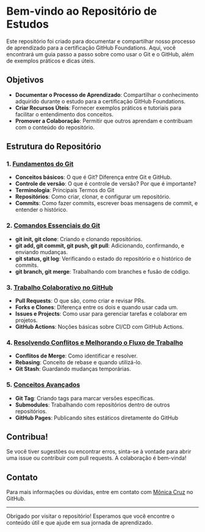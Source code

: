 # Bem-vindo ao Repositório de Estudos

Este repositório foi criado para documentar e compartilhar nosso processo de aprendizado para a certificação GitHub Foundations. Aqui, você encontrará um guia passo a passo sobre como usar o Git e o GitHub, além de exemplos práticos e dicas úteis.

## Objetivos

- **Documentar o Processo de Aprendizado**: Compartilhar o conhecimento adquirido durante o estudo para a certificação GitHub Foundations.
- **Criar Recursos Úteis**: Fornecer exemplos práticos e tutoriais para facilitar o entendimento dos conceitos.
- **Promover a Colaboração**: Permitir que outros aprendam e contribuam com o conteúdo do repositório.

## Estrutura do Repositório

### 1. **[Fundamentos do Git](01_fundamentos_git.md)**
   - **Conceitos básicos**: O que é Git? Diferença entre Git e GitHub.
   - **Controle de versão**: O que é controle de versão? Por que é importante?
   - **Terminologia**: Principais Termos do Git
   - **Repositórios**: Como criar, clonar, e configurar um repositório.
   - **Commits**: Como fazer commits, escrever boas mensagens de commit, e entender o histórico.

### 2. **[Comandos Essenciais do Git](02_comandos_basicos.md)**
   - **git init, git clone**: Criando e clonando repositórios.
   - **git add, git commit, git push, git pull**: Adicionando, confirmando, e enviando mudanças.
   - **git status, git log**: Verificando o estado do repositório e o histórico de commits.
   - **git branch, git merge**: Trabalhando com branches e fusão de código.

### 3. **[Trabalho Colaborativo no GitHub](03_trabalhocolaborativo.md)**
   - **Pull Requests**: O que são, como criar e revisar PRs.
   - **Forks e Clones**: Diferença entre os dois e quando usar cada um.
   - **Issues e Projects**: Como usar para gerenciar tarefas e colaborar em projetos.
   - **GitHub Actions**: Noções básicas sobre CI/CD com GitHub Actions.

### 4. **[Resolvendo Conflitos e Melhorando o Fluxo de Trabalho](04_resolvendoconflitos_fluxodetrabalho.md)**
   - **Conflitos de Merge**: Como identificar e resolver.
   - **Rebasing**: Conceito de rebase e quando utilizá-lo.
   - **Git Stash**: Guardando mudanças temporárias.

### 5. **[Conceitos Avançados](05_conceitosavancados.md)**
   - **Git Tag**: Criando tags para marcar versões específicas.
   - **Submodules**: Trabalhando com repositórios dentro de outros repositórios.
   - **GitHub Pages**: Publicando sites estáticos diretamente do GitHub


## Contribua!

Se você tiver sugestões ou encontrar erros, sinta-se à vontade para abrir uma issue ou contribuir com pull requests. A colaboração é bem-vinda!

## Contato

Para mais informações ou dúvidas, entre em contato com [Mônica Cruz](https://github.com/monicacruzs) no GitHub.

---

Obrigado por visitar o repositório! Esperamos que você encontre o conteúdo útil e que ajude em sua jornada de aprendizado.
